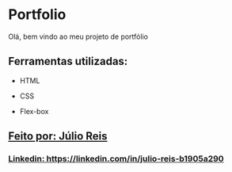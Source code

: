# Portfolio 
Olá, bem vindo ao meu projeto de portfólio
## Ferramentas utilizadas:

* HTML

* CSS

* Flex-box

<a href="https://portfolio-rho-ruddy-31.vercel.app/">

## Feito por: Júlio Reis


### Linkedin: https://linkedin.com/in/julio-reis-b1905a290